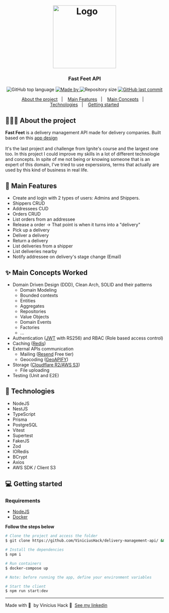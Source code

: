 <h1 align="center">
	<img alt="Logo" src="https://github.com/ViniciusHack/delivery-management-api/assets/60555584/47aef0e3-ecbb-42e5-ada5-fe416ec4910e" width="200px" />
</h1>

<h3 align="center">
Fast Feet API
</h3>

<p align="center">
  <img alt="GitHub top language" src="https://img.shields.io/github/languages/top/ViniciusHack/delivery-management-api">

  <a href="https://www.linkedin.com/in/ViniciusHack/">
    <img alt="Made by" src="https://img.shields.io/badge/made%20by-Vinícius%20Hack-gree">
  </a>
  
  <img alt="Repository size" src="https://img.shields.io/github/repo-size/ViniciusHack/delivery-management-api">
  
  <a href="https://github.com/ViniciusHack/fast-feet/commits/master">
    <img alt="GitHub last commit" src="https://img.shields.io/github/last-commit/ViniciusHack/delivery-management-api">
  </a>
</p>

<p align="center">
  <a href="#-about-the-project">About the project</a>&nbsp;&nbsp;&nbsp;|&nbsp;&nbsp;&nbsp;
  <a href="#-main-features">Main Features</a>&nbsp;&nbsp;&nbsp;|&nbsp;&nbsp;&nbsp;
  <a href="#-main-concepts-worked">Main Concepts</a>&nbsp;&nbsp;&nbsp;|&nbsp;&nbsp;&nbsp;
  <a href="#-technologies">Technologies</a>&nbsp;&nbsp;&nbsp;|&nbsp;&nbsp;&nbsp;
  <a href="#-getting-started">Getting started</a>
</p>


## 👨🏻‍💻 About the project
**Fast Feet** is a delivery management API made for delivery companies. Built based on this <a id="about-the-project" href="https://www.figma.com/file/hn0qGhnSHDVst7oaY3PF72/FastFeet">app design</a>
<br />
<br />
It's the last project and challenge from Ignite's course and the largest one too. In this project I could improve my skills in a lot of different technologie and concepts.
In spite of me not being or knowing someone that is an expert of this domain, I've tried to use experssions, terms that actually are used by this kind of business in real life.

## 🔨 Main Features
- Create and login with 2 types of users: Admins and Shippers.
- Shippers CRUD
- Addressees CUD
- Orders CRUD
- List orders from an addressee
- Release a order -> That point is when it turns into a "delivery"
- Pick up a delivery
- Deliver a delivery
- Return a delivery
- List deliveries from a shipper
- List deliveries nearby
- Notify addressee on delivery's stage change (Email)

## ✨ Main Concepts Worked
- Domain Driven Design (DDD), Clean Arch, SOLID and their patterns
  - Domain Modeling
  - Bounded contexts
  - Entities
  - Aggregates
  - Repositories
  - Value Objects
  - Domain Events
  - Factories
  - ...
- Authentication ([JWT](https://jwt.io/) with RS256) and RBAC (Role based access control)
- Caching ([Redis](https://redis.io/))
- External APIs communication
    - Mailing ([Resend](https://resend.com/overview) Free tier)
    - Geocoding ([GeoAPIFY](https://www.geoapify.com/geocoding-api/))
- Storage ([Cloudflare R2/AWS S3](https://www.cloudflare.com/pt-br/developer-platform/r2/))
  - File uploading
- Testing (Unit and E2E)

## 🔧 Technologies
- NodeJS
- NestJS
- TypeScript
- Prisma
- PostgreSQL
- Vitest
- Supertest
- FakerJS
- Zod
- IORedis
- BCrypt
- Axios
- AWS SDK / Client S3

## 💻 Getting started

### Requirements

- <a href="https://nodejs.org/en/">NodeJS</a>
- <a href="https://docs.docker.com/engine/install/">Docker</a>

**Follow the steps below**

```bash
# Clone the project and access the folder
$ git clone https://github.com/ViniciusHack/delivery-management-api/ && cd delivery-management-api

# Install the dependencies
$ npm i

# Run containers
$ docker-compose up

# Note: before running the app, define your environment variables

# Start the client
$ npm run start:dev
```
---

Made with 💜 &nbsp;by Vinícius Hack 👋 &nbsp;[See my linkedin](https://www.linkedin.com/in/viniciushack/)

